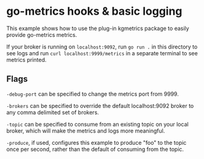 go-metrics hooks & basic logging
===

This example shows how to use the plug-in kgmetrics package to easily provide
go-metrics metrics.

If your broker is running on `localhost:9092`, run `go run .` in this directory
to see logs and run `curl localhost:9999/metrics` in a separate terminal to see
metrics printed.

## Flags

`-debug-port` can be specified to change the metrics port from 9999.

`-brokers` can be specified to override the default localhost:9092 broker to
any comma delimited set of brokers.

`-topic` can be specified to consume from an existing topic on your local
broker, which will make the metrics and logs more meaningful.

`-produce`, if used, configures this example to produce "foo" to the topic
once per second, rather than the default of consuming from the topic.
